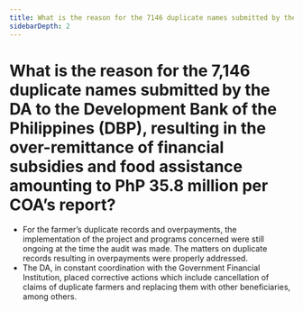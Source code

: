 ```yaml
---
title: What is the reason for the 7146 duplicate names submitted by the DA to the Development Bank of the Philippines DBP resulting in the overremittance of financial subsidies and food assistance amounting to PhP 358 million per COA’s report?
sidebarDepth: 2
---
```


# What is the reason for the 7,146 duplicate names submitted by the DA to the Development Bank of the Philippines (DBP), resulting in the over-remittance of financial subsidies and food assistance amounting to PhP 35.8 million per COA’s report?


 - For the farmer’s duplicate records and overpayments, the implementation of the project and programs concerned were still ongoing at the time the audit was made. The matters on duplicate records resulting in overpayments were properly addressed. 
 - The DA, in constant coordination with the Government Financial Institution, placed corrective actions which include cancellation of claims of duplicate farmers and replacing them with other beneficiaries, among others.
